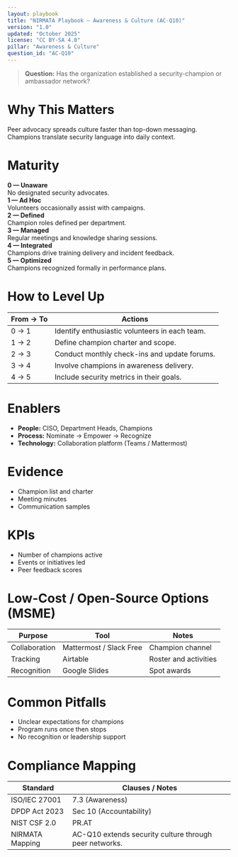 ```yaml
---
layout: playbook
title: "NIRMATA Playbook — Awareness & Culture (AC-Q10)"
version: "1.0"
updated: "October 2025"
license: "CC BY-SA 4.0"
pillar: "Awareness & Culture"
question_id: "AC-Q10"
---
```


> **Question:** Has the organization established a security-champion or ambassador network?

# Why This Matters
Peer advocacy spreads culture faster than top-down messaging. Champions translate security language into daily context.

# Maturity
<div class="levels-grid">
  <div class="level level-0"><strong>0 — Unaware</strong><br>No designated security advocates.</div>
  <div class="level level-1"><strong>1 — Ad Hoc</strong><br>Volunteers occasionally assist with campaigns.</div>
  <div class="level level-2"><strong>2 — Defined</strong><br>Champion roles defined per department.</div>
  <div class="level level-3"><strong>3 — Managed</strong><br>Regular meetings and knowledge sharing sessions.</div>
  <div class="level level-4"><strong>4 — Integrated</strong><br>Champions drive training delivery and incident feedback.</div>
  <div class="level level-5"><strong>5 — Optimized</strong><br>Champions recognized formally in performance plans. </div>
</div>

# How to Level Up

| From → To | Actions |
|---|---|
| 0 → 1 |Identify enthusiastic volunteers in each team.|
| 1 → 2 |Define champion charter and scope.|
| 2 → 3 |Conduct monthly check-ins and update forums.|
| 3 → 4 |Involve champions in awareness delivery.|
| 4 → 5 |Include security metrics in their goals. |

# Enablers
- **People:** CISO, Department Heads, Champions  
- **Process:** Nominate → Empower → Recognize  
- **Technology:** Collaboration platform (Teams / Mattermost)  

# Evidence
- Champion list and charter  
- Meeting minutes  
- Communication samples  

# KPIs
- Number of champions active  
- Events or initiatives led  
- Peer feedback scores  

# Low-Cost / Open-Source Options (MSME)

| Purpose | Tool | Notes |
|---|---|---|
| Collaboration | Mattermost / Slack Free | Champion channel |
| Tracking | Airtable | Roster and activities |
| Recognition | Google Slides | Spot awards |

# Common Pitfalls
- Unclear expectations for champions  
- Program runs once then stops  
- No recognition or leadership support  

# Compliance Mapping

| Standard | Clauses / Notes |
|---|---|
| ISO/IEC 27001 | 7.3 (Awareness) |
| DPDP Act 2023 | Sec 10 (Accountability) |
| NIST CSF 2.0 | PR.AT |
| NIRMATA Mapping | AC-Q10 extends security culture through peer networks. |

